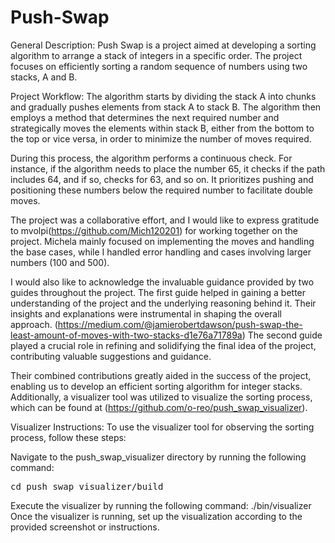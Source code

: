 # Push-Swap

General Description:
Push Swap is a project aimed at developing a sorting algorithm to arrange a stack of integers in a specific order. The project focuses on efficiently sorting a random sequence of numbers using two stacks, A and B.

Project Workflow:
The algorithm starts by dividing the stack A into chunks and gradually pushes elements from stack A to stack B. The algorithm then employs a method that determines the next required number and strategically moves the elements within stack B, either from the bottom to the top or vice versa, in order to minimize the number of moves required.

During this process, the algorithm performs a continuous check. For instance, if the algorithm needs to place the number 65, it checks if the path includes 64, and if so, checks for 63, and so on. It prioritizes pushing and positioning these numbers below the required number to facilitate double moves.

The project was a collaborative effort, and I would like to express gratitude to mvolpi(https://github.com/Mich120201) for working together on the project. Michela mainly focused on implementing the moves and handling the base cases, while I handled error handling and cases involving larger numbers (100 and 500).

I would also like to acknowledge the invaluable guidance provided by two guides throughout the project. The first guide helped in gaining a better understanding of the project and the underlying reasoning behind it. Their insights and explanations were instrumental in shaping the overall approach.
(https://medium.com/@jamierobertdawson/push-swap-the-least-amount-of-moves-with-two-stacks-d1e76a71789a)
The second guide played a crucial role in refining and solidifying the final idea of the project, contributing valuable suggestions and guidance.

Their combined contributions greatly aided in the success of the project, enabling us to develop an efficient sorting algorithm for integer stacks. Additionally, a visualizer tool was utilized to visualize the sorting process, which can be found at (https://github.com/o-reo/push_swap_visualizer).

Visualizer Instructions:
To use the visualizer tool for observing the sorting process, follow these steps:

Navigate to the push_swap_visualizer directory by running the following command:

<pre>cd push_swap_visualizer/build</pre>

Execute the visualizer by running the following command:
./bin/visualizer
Once the visualizer is running, set up the visualization according to the provided screenshot or instructions.
